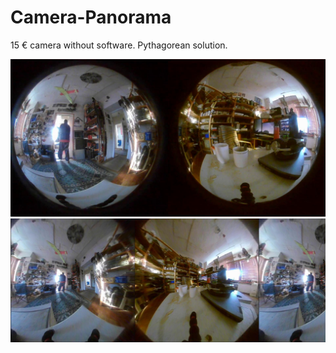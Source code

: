 # Camera-Panorama
15 € camera without software. Pythagorean solution.

<img src=00000157.jpg>

<img src=IM3.JPG>
